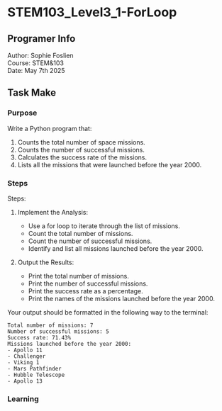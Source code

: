 # STEM103_Level3_1-ForLoop

## Programer Info

 Author: Sophie Foslien\
 Course: STEM&103\
 Date: May 7th 2025

## Task Make

### Purpose

Write a Python program that:

1. Counts the total number of space missions.
2. Counts the number of successful missions.
3. Calculates the success rate of the missions.
4. Lists all the missions that were launched before the year 2000.

### Steps

Steps:

1. Implement the Analysis:
    - Use a for loop to iterate through the list of missions.
    - Count the total number of missions.
    - Count the number of successful missions.
    - Identify and list all missions launched before the year 2000.

2. Output the Results:
    - Print the total number of missions.
    - Print the number of successful missions.
    - Print the success rate as a percentage.
    - Print the names of the missions launched before the year 2000.

         

Your output should be formatted in the following way to the terminal:

    Total number of missions: 7
    Number of successful missions: 5
    Success rate: 71.43%
    Missions launched before the year 2000:
    - Apollo 11
    - Challenger
    - Viking 1
    - Mars Pathfinder
    - Hubble Telescope
    - Apollo 13

### Learning

